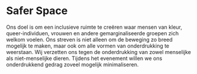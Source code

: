 # Safer Space

Ons doel is om een inclusieve ruimte te creëren waar mensen van kleur, queer-individuen, vrouwen en andere gemarginaliseerde groepen zich welkom voelen. Ons streven is niet alleen om de beweging zo breed mogelijk te maken, maar ook om alle vormen van onderdrukking te weerstaan. Wij verzetten ons tegen de onderdrukking van zowel menselijke als niet-menselijke dieren. Tijdens het evenement willen we ons onderdrukkend gedrag zoveel mogelijk minimaliseren.
